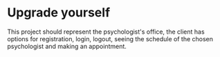 # Upgrade yourself

This project should represent the psychologist's office, 
the client has options for registration, login, logout, 
seeing the schedule of the chosen psychologist and making an appointment. 

